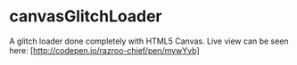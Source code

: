 # canvasGlitchLoader
A glitch loader done completely with HTML5 Canvas. Live view can be seen here: [http://codepen.io/razroo-chief/pen/mywYvb]
